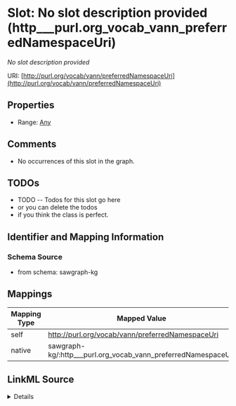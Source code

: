 

# Slot: No slot description provided (http___purl.org_vocab_vann_preferredNamespaceUri)


_No slot description provided_





URI: [http://purl.org/vocab/vann/preferredNamespaceUri](http://purl.org/vocab/vann/preferredNamespaceUri)



<!-- no inheritance hierarchy -->








## Properties

* Range: [Any](../classes/Any.md)





## Comments

* No occurrences of this slot in the graph.

## TODOs

* TODO -- Todos for this slot go here
* or you can delete the todos
* if you think the class is perfect.

## Identifier and Mapping Information







### Schema Source


* from schema: sawgraph-kg




## Mappings

| Mapping Type | Mapped Value |
| ---  | ---  |
| self | http://purl.org/vocab/vann/preferredNamespaceUri |
| native | sawgraph-kg/:http___purl.org_vocab_vann_preferredNamespaceUri |




## LinkML Source

<details>
```yaml
name: http___purl.org_vocab_vann_preferredNamespaceUri
description: No slot description provided
title: No slot description provided
todos:
- TODO -- Todos for this slot go here
- or you can delete the todos
- if you think the class is perfect.
comments:
- No occurrences of this slot in the graph.
from_schema: sawgraph-kg
rank: 1000
slot_uri: http://purl.org/vocab/vann/preferredNamespaceUri
alias: http___purl.org_vocab_vann_preferredNamespaceUri
range: Any

```
</details>